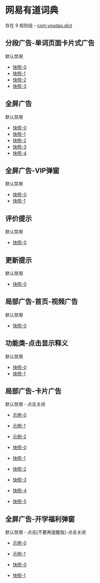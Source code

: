 # 网易有道词典

存在 9 规则组 - [com.youdao.dict](/src/apps/com.youdao.dict.ts)

## 分段广告-单词页面卡片式广告

默认禁用

- [快照-0](https://i.gkd.li/i/12668574)
- [快照-1](https://i.gkd.li/i/13800055)
- [快照-2](https://i.gkd.li/i/12668583)
- [快照-3](https://i.gkd.li/i/13800056)

## 全屏广告

默认禁用

- [快照-0](https://i.gkd.li/i/12893419)
- [快照-1](https://i.gkd.li/i/13263801)
- [快照-2](https://i.gkd.li/i/12893450)
- [快照-3](https://i.gkd.li/i/13931202)
- [快照-4](https://i.gkd.li/i/14296482)

## 全屏广告-VIP弹窗

默认禁用

- [快照-0](https://i.gkd.li/i/13263706)
- [快照-1](https://i.gkd.li/i/14381735)

## 评价提示

默认禁用

- [快照-0](https://i.gkd.li/i/13540941)

## 更新提示

默认禁用

- [快照-0](https://i.gkd.li/i/13627912)

## 局部广告-首页-视频广告

默认禁用

- [快照-0](https://i.gkd.li/i/14037717)

## 功能类-点击显示释义

默认禁用

- [快照-0](https://i.gkd.li/i/14292588)
- [快照-1](https://i.gkd.li/i/14292587)

## 局部广告-卡片广告

默认禁用 - 点击关闭

- [示例-0](https://m.gkd.li/57941037/e365b983-15c7-4ac7-acd7-9d7be4c45160)
- [示例-1](https://m.gkd.li/57941037/4045988d-93bb-4aad-80dd-f14da296a214)
- [示例-2](https://m.gkd.li/57941037/0c033574-4bae-4bcc-bcf9-901ce8b5061b)

- [快照-0](https://i.gkd.li/i/14468564)
- [快照-1](https://i.gkd.li/i/14468628)
- [快照-2](https://i.gkd.li/i/14567234)
- [快照-3](https://i.gkd.li/i/14009705)
- [快照-4](https://i.gkd.li/i/14559287)
- [快照-5](https://i.gkd.li/i/14895765)

## 全屏广告-开学福利弹窗

默认禁用 - 点击[不要再提醒我]-点击关闭

- [示例-0](https://m.gkd.li/57941037/f665b390-2ef6-47be-8246-99632b24c5de)
- [示例-1](https://m.gkd.li/57941037/f665b390-2ef6-47be-8246-99632b24c5de)

- [快照-0](https://i.gkd.li/i/14586448)
- [快照-1](https://i.gkd.li/i/14586448)
